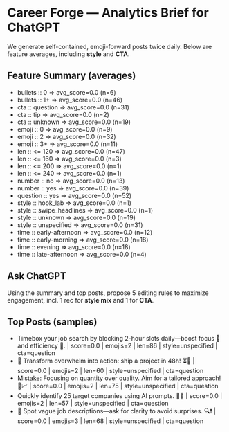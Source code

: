 # Career Forge — Analytics Brief for ChatGPT

We generate self-contained, emoji-forward posts twice daily. Below are feature averages, including **style** and **CTA**.

## Feature Summary (averages)

- bullets :: 0 => avg_score=0.0 (n=6)
- bullets :: 1+ => avg_score=0.0 (n=46)
- cta :: question => avg_score=0.0 (n=31)
- cta :: tip => avg_score=0.0 (n=2)
- cta :: unknown => avg_score=0.0 (n=19)
- emoji :: 0 => avg_score=0.0 (n=9)
- emoji :: 2 => avg_score=0.0 (n=32)
- emoji :: 3+ => avg_score=0.0 (n=11)
- len :: <= 120 => avg_score=0.0 (n=47)
- len :: <= 160 => avg_score=0.0 (n=3)
- len :: <= 200 => avg_score=0.0 (n=1)
- len :: <= 240 => avg_score=0.0 (n=1)
- number :: no => avg_score=0.0 (n=13)
- number :: yes => avg_score=0.0 (n=39)
- question :: yes => avg_score=0.0 (n=52)
- style :: hook_lab => avg_score=0.0 (n=1)
- style :: swipe_headlines => avg_score=0.0 (n=1)
- style :: unknown => avg_score=0.0 (n=19)
- style :: unspecified => avg_score=0.0 (n=31)
- time :: early-afternoon => avg_score=0.0 (n=12)
- time :: early-morning => avg_score=0.0 (n=18)
- time :: evening => avg_score=0.0 (n=18)
- time :: late-afternoon => avg_score=0.0 (n=4)

## Ask ChatGPT

Using the summary and top posts, propose 5 editing rules to maximize engagement, incl. 1 rec for **style mix** and 1 for **CTA**.

## Top Posts (samples)

- Timebox your job search by blocking 2-hour slots daily—boost focus 🎯 and efficiency 🚀.  | score=0.0 | emojis=2 | len=86 | style=unspecified | cta=question
- 🧠 Transform overwhelm into action: ship a project in 48h! ⏳🚀  | score=0.0 | emojis=2 | len=60 | style=unspecified | cta=question
- Mistake: Focusing on quantity over quality. Aim for a tailored approach! 🎯📈  | score=0.0 | emojis=2 | len=75 | style=unspecified | cta=question
- Quickly identify 25 target companies using AI prompts. 🚀🤖  | score=0.0 | emojis=2 | len=57 | style=unspecified | cta=question
- 🧠 Spot vague job descriptions—ask for clarity to avoid surprises. 🔍❗  | score=0.0 | emojis=3 | len=68 | style=unspecified | cta=question